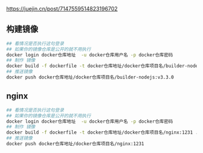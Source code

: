 <https://juejin.cn/post/7147559514823196702>

## 构建镜像

```bash
## 看情况是否执行这句登录
## 如果你的镜像仓库是公开的就不用执行    
docker login docker仓库地址  -u docker仓库用户名 -p docker仓库密码
## 制作 镜像    
docker build -f dockerfile -t docker仓库地址/docker仓库项目名/builder-nodejs:v3.3.0 .
## 推送镜像    
docker push docker仓库地址/docker仓库项目名/builder-nodejs:v3.3.0
```

## nginx

```bash
## 看情况是否执行这句登录
## 如果你的镜像仓库是公开的就不用执行    
docker login docker仓库地址  -u docker仓库用户名 -p docker仓库密码
## 制作 镜像    
docker build -f dockerfile -t docker仓库地址/docker仓库项目名/nginx:1231 .
## 推送镜像    
docker push docker仓库地址/docker仓库项目名/nginx:1231
```
